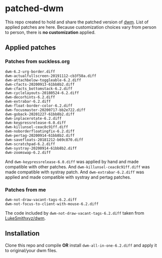 # patched-dwm
This repo created to hold and share the patched version of [dwm](https://dwm.suckless.org). List of applied patches are here. Because customization choices vary from person to person, there is **no customization** applied.

## Applied patches

### Patches from suckless.org
```
dwm-6.2-urg-border.diff
dwm-actualfullscreen-20191112-cb3f58a.diff
dwm-attachbelow-toggleable-6.2.diff
dwm-cfacts-20200913-61bb8b2.diff
dwm-cfacts_bottomstack-6.2.diff
dwm-cyclelayouts-20180524-6.2.diff
dwm-decorhints-6.2.diff
dwm-extrabar-6.2.diff
dwm-float-border-color-6.2.diff
dwm-focusmaster-20200717-bb2e722.diff
dwm-goback-20201227-61bb8b2.diff
dwm-inplacerotate-6.2.diff
dwm-keypressrelease-6.0.diff
dwm-killunsel-ceac8c91ff.diff
dwm-noborderfloatingfix-6.2.diff
dwm-pertag-20200914-61bb8b2.diff
dwm-savefloats-20181212-b69c870.diff
dwm-scratchpad-6.2.diff
dwm-systray-20200914-61bb8b2.diff
dwm-zoomswap-6.2.diff
```
And `dwm-keypressrelease-6.0.diff` was applied by hand and made compatible with other patches.
And `dwm-killunsel-ceac8c91ff.diff` was made compatible with systray patch.
And `dwm-extrabar-6.2.diff` was applied and made compatible with systray and pertag patches.

### Patches from me
```
dwm-not-draw-vacant-tags-6.2.diff
dwm-not-focus-to-client-with-mouse-6.2.diff
```
The code included by `dwm-not-draw-vacant-tags-6.2.diff` taken from [LukeSmithxyz/dwm](https://github.com/LukeSmithxyz/dwm).

## Installation
Clone this repo and compile **OR** install `dwm-all-in-one-6.2.diff` and apply it to original/your dwm files.
